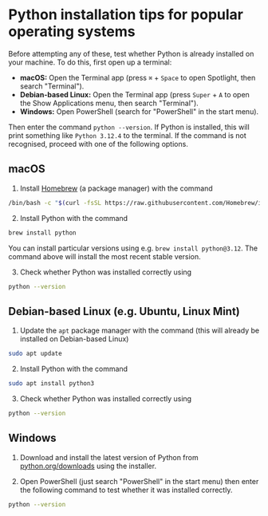 # Python installation tips for popular operating systems
Before attempting any of these, test whether Python is already installed on your machine. To do this, first open up a terminal:
- **macOS:** Open the Terminal app (press `⌘` + `Space` to open Spotlight, then search "Terminal").
- **Debian-based Linux:** Open the Terminal app (press `Super` + `A` to open the Show Applications menu, then search "Terminal").
- **Windows:** Open PowerShell (search for "PowerShell" in the start menu).

Then enter the command `python --version`. If Python is installed, this will print something like `Python 3.12.4` to the terminal. If the command is not recognised, proceed with one of the following options.

## macOS
1. Install [Homebrew](https://brew.sh/) (a package manager) with the command
```sh
/bin/bash -c "$(curl -fsSL https://raw.githubusercontent.com/Homebrew/install/HEAD/install.sh)"
```

2. Install Python with the command
```sh
brew install python
```

You can install particular versions using e.g. `brew install python@3.12`. The command above will install the most recent stable version.

3. Check whether Python was installed correctly using
```sh
python --version
```


## Debian-based Linux (e.g. Ubuntu, Linux Mint)
1. Update the `apt` package manager with the command (this will already be installed on Debian-based Linux)
```sh
sudo apt update
```

2. Install Python with the command
```sh
sudo apt install python3
```

3. Check whether Python was installed correctly using
```sh
python --version
```

## Windows
1. Download and install the latest version of Python from [python.org/downloads](https://python.org/downloads) using the installer.

2. Open PowerShell (just search "PowerShell" in the start menu) then enter the following command to test whether it was installed correctly.
```sh
python --version
```
